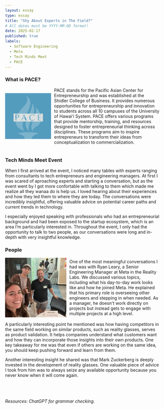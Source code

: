 ```yaml
---
layout: essay
type: essay
title: "Shy About Experts in The Field?"
# All dates must be YYYY-MM-DD format!
date: 2025-02-17
published: true
labels:
  - Software Engineering
  - Meta
  - Tech Minds Meet
  - PACE
---
```

### What is PACE?  
<div style="display: flex; align-items: center;">
    <img width="150px" class="rounded pe-4" src="../img/essayTechMindsMeet/PACE.png" style="margin-right: 10px;">
    <div>
        PACE stands for the Pacific Asian Center for Entrepreneurship and was established at the Shidler College of Business. It provides numerous opportunities for entrepreneurship and innovation to students across all 10 campuses of the University of Hawai‘i System. PACE offers various programs that provide mentorship, training, and resources designed to foster entrepreneurial thinking across disciplines. These programs aim to inspire entrepreneurs to transform their ideas from conceptualization to commercialization.    
    </div>
</div>  
<br>

### Tech Minds Meet Event  
When I first arrived at the event, I noticed many tables with experts ranging from consultants to tech entrepreneurs and engineering managers. At first I was scared of aproaching experts and starting a conversation, but as the event went by I got more confortable with talking to them which made me realize all they wanaa do is help us. I loved hearing about their experiences and how they led them to where they are today. The conversations were incredibly insightful, offering valuable advice on potential career paths and current trends in technology.  

I especially enjoyed speaking with professionals who had an entrepreneurial background and had been exposed to the startup ecosystem, which is an area I’m particularly interested in. Throughout the event, I only had the opportunity to talk to two people, as our conversations were long and in-depth with very insightful knowledge.   

### People  
<div style="display: flex; align-items: center;">
    <img width="200px" class="rounded pe-4" src="../img/essayTechMindsMeet/selfie.jpg" style="margin-right: 10px;">
    <div>
        One of the most meaningful conversations I had was with Ryan Leary, a Senior Engineering Manager at Meta in the Reality Labs. We discussed various topics, including what his day-to-day work looks like and how he joined Meta. He explained that his primary role is overseeing other engineers and stepping in when needed. As a manager, he doesn't work directly on projects but instead gets to engage with multiple projects at a high level.  
    </div>
</div>

A particularly interesting point he mentioned was how having competitors in the same field working on similar products, such as reality glasses, serves as product validation. It helps companies understand what customers want and how they can incorporate those insights into their own products. One key takeaway for me was that even if others are working on the same idea, you should keep pushing forward and learn from them.  

Another interesting insight he shared was that Mark Zuckerberg is deeply invested in the development of reality glasses. One valuable piece of advice I took from him was to always seize any available opportunity because you never know when it will come again.   
<br>
<br>
<br>
<br>
*Resources: ChatGPT for grammar checking.*